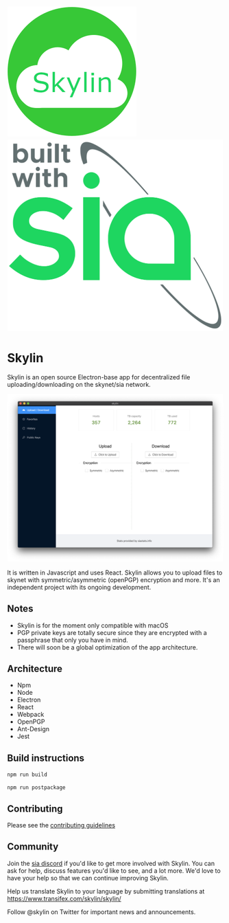 # ![Skylin Logo](./assets/logo/skylin.png) [![Built with](./assets/sia/built-with-Sia-color.svg)](http://sia.tech)

# Skylin

Skylin is an open source Electron-base app for decentralized file uploading/downloading on the skynet/sia network.

![Skylin Screenshot](./assets/readme-bg.png)

It is written in Javascript and uses React.
Skylin allows you to upload files to skynet with symmetric/asymmetric (openPGP) encryption and more.
It's an independent project with its ongoing development.

## Notes
- Skylin is for the moment only compatible with macOS
- PGP private keys are totally secure since they are encrypted with a passphrase that only you have in mind.
- There will soon be a global optimization of the app architecture.

## Architecture
- Npm
- Node
- Electron
- React
- Webpack
- OpenPGP
- Ant-Design
- Jest

## Build instructions
```
npm run build
```
```
npm run postpackage
```

## Contributing
Please see the [contributing guidelines](./CONTRIBUTING.md)

## Community
Join the [sia discord](https://discord.gg/sia) if you'd like to get more involved with Skylin. 
You can ask for help, discuss features you'd like to see, and a lot more. 
We'd love to have your help so that we can continue improving Skylin.

Help us translate Skylin to your language by submitting translations at https://www.transifex.com/skylin/skylin/

Follow @skylin on Twitter for important news and announcements.